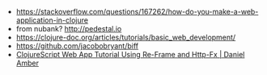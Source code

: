 - https://stackoverflow.com/questions/167262/how-do-you-make-a-web-application-in-clojure
- from nubank? http://pedestal.io
- https://clojure-doc.org/articles/tutorials/basic_web_development/
- https://github.com/jacobobryant/biff
- [ClojureScript Web App Tutorial Using Re-Frame and Http-Fx | Daniel Amber](https://youtu.be/yVb8PS6a4Mk)
